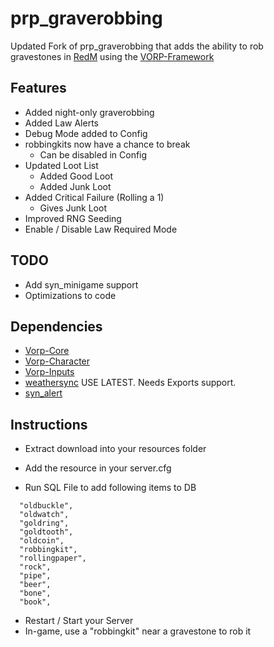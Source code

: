 # prp_graverobbing
Updated Fork of prp_graverobbing that adds the ability to rob  
gravestones in [RedM](https://redm.gg/) using the [VORP-Framework](https://github.com/VORPCORE)

## Features
- Added night-only graverobbing
- Added Law Alerts
- Debug Mode added to Config
- robbingkits now have a chance to break
  - Can be disabled in Config
- Updated Loot List
  - Added Good Loot
  - Added Junk Loot
- Added Critical Failure (Rolling a 1)
  - Gives Junk Loot
- Improved RNG Seeding
- Enable / Disable Law Required Mode

## TODO
- Add syn_minigame support
- Optimizations to code

## Dependencies
- [Vorp-Core](https://github.com/VORPCORE/vorp-core-lua)
- [Vorp-Character](https://github.com/VORPCORE/VORP-Character)
- [Vorp-Inputs](https://github.com/VORPCORE/VORP-Inputs)
- [weathersync](https://github.com/kibook/weathersync) USE LATEST. Needs Exports support.  
- [syn_alert](https://github.com/kamelzarandah/syn_alert)

## Instructions

- Extract download into your resources folder
- Add the resource in your server.cfg

- Run SQL File to add following items to DB
```
  "oldbuckle",
  "oldwatch",
  "goldring",
  "goldtooth",
  "oldcoin",
  "robbingkit",
  "rollingpaper",
  "rock",
  "pipe",
  "beer",
  "bone",
  "book",
```
- Restart / Start your Server
- In-game, use a "robbingkit" near a gravestone to rob it

